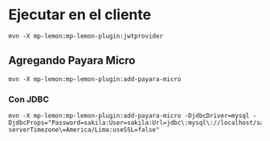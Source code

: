 # Ejecutar en el cliente
```
mvn -X mp-lemon:mp-lemon-plugin:jwtprovider 
```

## Agregando Payara Micro
```
mvn -X mp-lemon:mp-lemon-plugin:add-payara-micro
```

### Con JDBC
```
mvn -X mp-lemon:mp-lemon-plugin:add-payara-micro -DjdbcDriver=mysql -DjdbcProps="Password=sakila:User=sakila:Url=jdbc\:mysql\://localhost/sakila?serverTimezone\=America/Lima:useSSL=false"
```